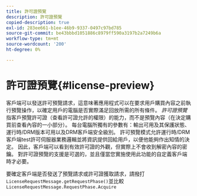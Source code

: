 ```yaml
---
title: 許可證預覽
description: 許可證預覽
copied-description: true
exl-id: 283ee661-b1ee-46b9-9337-0497c97bd785
source-git-commit: be43bbbd1051886c8979ff590a3197b2a7249b6a
workflow-type: tm+mt
source-wordcount: '200'
ht-degree: 0%

---
```


# 許可證預覽{#license-preview}

客戶端可以發送許可預覽請求，這意味著應用程式可以在要求用戶購買內容之前執行預覽操作，以確定用戶的電腦是否實際滿足回放所需的所有條件。 *許可證預覽* 指客戶預覽許可證（查看許可證允許的權限）的能力，而不是預覽內容（在決定購買前查看內容的一小部分）。 每台電腦所獨有的參數有：輸出可用及其保護狀態、運行時/DRM版本可用以及DRM客戶端安全級別。 許可預覽模式允許運行時/DRM客戶端test許可伺服器業務邏輯並將資訊提供回給用戶，以便他能夠作出知情的決定。 因此，客戶端可以看到有效許可證的外觀，但實際上不會收到解密內容的密鑰。 對許可證預覽的支援是可選的，並且僅當您實施使用此功能的自定義客戶端時才必要。

要確定客戶端是否發送了預覽請求或許可證獲取請求，請撥打 `LicenseRequestMessage.getRequestPhase()`並比較 `LicenseRequestMessage.RequestPhase.Acquire`
